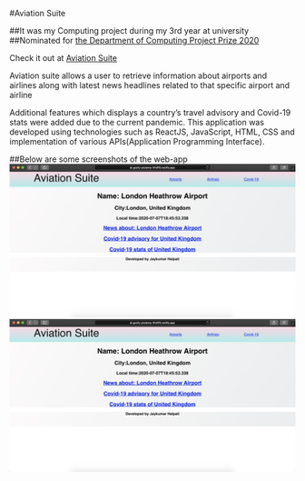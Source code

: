 #Aviation Suite

##It was my Computing project during my 3rd year at university
##Nominated for [the Department of Computing Project Prize 2020](https://sites.gold.ac.uk/computing-project-prizes/jaykumar-halpati/)

Check it out at [Aviation Suite](https://goofy-ptolemy-91dff0.netlify.app/)

Aviation suite allows a user to retrieve information about airports and airlines along with latest news headlines related to that specific airport and airline

Additional features which displays a country’s travel advisory and Covid-19 stats were added due to the current pandemic. This application was developed using technologies such as ReactJS, JavaScript, HTML, CSS and implementation of various APIs(Application Programming Interface).

##Below are some screenshots of the web-app
![picture](img/2.png)
![picture](img/2.png)
